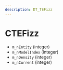 ```yaml
---
description: DT_TEFizz
---
```


# CTEFizz


* `m_nEntity` (integer)
* `m_nModelIndex` (integer)
* `m_nDensity` (integer)
* `m_nCurrent` (integer)